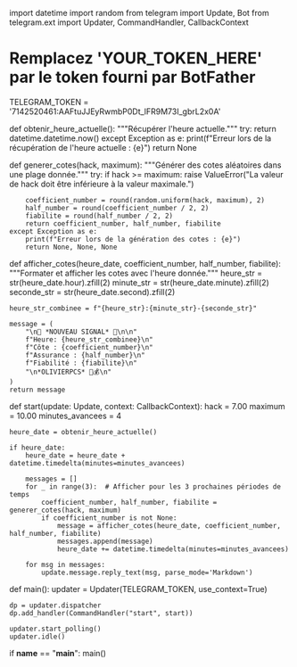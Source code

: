 import datetime
import random
from telegram import Update, Bot
from telegram.ext import Updater, CommandHandler, CallbackContext

# Remplacez 'YOUR_TOKEN_HERE' par le token fourni par BotFather
TELEGRAM_TOKEN = '7142520461:AAFtuJJEyRwmbP0Dt_lFR9M73I_gbrL2x0A'

def obtenir_heure_actuelle():
    """Récupérer l'heure actuelle."""
    try:
        return datetime.datetime.now()
    except Exception as e:
        print(f"Erreur lors de la récupération de l'heure actuelle : {e}")
        return None

def generer_cotes(hack, maximum):
    """Générer des cotes aléatoires dans une plage donnée."""
    try:
        if hack >= maximum:
            raise ValueError("La valeur de hack doit être inférieure à la valeur maximale.")

        coefficient_number = round(random.uniform(hack, maximum), 2)
        half_number = round(coefficient_number / 2, 2)
        fiabilite = round(half_number / 2, 2)
        return coefficient_number, half_number, fiabilite
    except Exception as e:
        print(f"Erreur lors de la génération des cotes : {e}")
        return None, None, None

def afficher_cotes(heure_date, coefficient_number, half_number, fiabilite):
    """Formater et afficher les cotes avec l'heure donnée."""
    heure_str = str(heure_date.hour).zfill(2)
    minute_str = str(heure_date.minute).zfill(2)
    seconde_str = str(heure_date.second).zfill(2)

    heure_str_combinee = f"{heure_str}:{minute_str}-{seconde_str}"

    message = (
        "\n🚀 *NOUVEAU SIGNAL* 💸\n\n"
        f"Heure: {heure_str_combinee}\n"
        f"Côte : {coefficient_number}\n"
        f"Assurance : {half_number}\n"
        f"Fiabilité : {fiabilite}\n"
        "\n*OLIVIERPCS* 🐉💰\n"
    )
    return message

def start(update: Update, context: CallbackContext):
    hack = 7.00
    maximum = 10.00
    minutes_avancees = 4

    heure_date = obtenir_heure_actuelle()

    if heure_date:
        heure_date = heure_date + datetime.timedelta(minutes=minutes_avancees)

        messages = []
        for _ in range(3):  # Afficher pour les 3 prochaines périodes de temps
            coefficient_number, half_number, fiabilite = generer_cotes(hack, maximum)
            if coefficient_number is not None:
                message = afficher_cotes(heure_date, coefficient_number, half_number, fiabilite)
                messages.append(message)
                heure_date += datetime.timedelta(minutes=minutes_avancees)

        for msg in messages:
            update.message.reply_text(msg, parse_mode='Markdown')

def main():
    updater = Updater(TELEGRAM_TOKEN, use_context=True)

    dp = updater.dispatcher
    dp.add_handler(CommandHandler("start", start))

    updater.start_polling()
    updater.idle()

if __name__ == "__main__":
    main()
